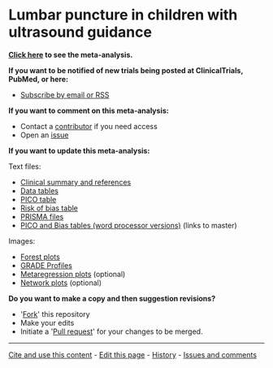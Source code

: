 Lumbar puncture in children with ultrasound guidance
=================================
**[Click here](
https://openmetaanalysis.github.io/Lumbar-puncture-in-children-with-ultrasound-guidance/
) to see the meta-analysis.**

**If you want to be notified of new trials being posted at ClinicalTrials, PubMed, or here:**
* [Subscribe by email or RSS](files/searching/Keep-up.md)

**If you want to comment on this meta-analysis:**
* Contact a [contributor](../../network/members) if you need access
* Open an [issue](../../issues/new)

**If you want to update this meta-analysis:**

Text files:
* [Clinical summary and references](../../tree/gh-pages/index.html)
* [Data tables](../master/files/data)
* [PICO table](../../tree/gh-pages/tables/pico.xml)
* [Risk of bias table](../../tree/gh-pages/tables/bias.xml)
* [PRISMA files](../master/files/PRISMA)
* [PICO and Bias tables (word processor versions)](../master/files/study-details) (links to master)

Images:
* [Forest plots](../master/files/forest-plots)
* [GRADE Profiles](../master/files/GRADE-Profiles)
* [Metaregression plots](../master/files/metaregression) (optional)
* [Network plots](../master/files/network) (optional)

**Do you want to make a copy and then suggestion revisions?**

* '[Fork](../../fork)' this repository
* Make your edits
* Initiate a '[Pull request](../../compare/)' for your changes to be merged.

-------------------------------
[Cite and use this content](https://github.com/openMetaAnalysis/openMetaAnalysis.github.io/blob/master/reusing.MD)  - [Edit this page](../../edit/master/README.md) - [History](../../commits/master/README.md)  - 
[Issues and comments](../../issues?q=is%3Aboth+is%3Aissue)
